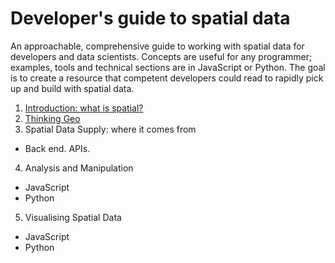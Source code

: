 # Developer's guide to spatial data

An approachable, comprehensive guide to working with spatial data for developers and data scientists. Concepts are useful for any programmer; examples, tools and technical sections are in JavaScript or Python. The goal is to create a resource that competent developers could read to rapidly pick up and build with spatial data.

1. [Introduction: what is spatial?](./0-INTRODUCTION.md) 
2. [Thinking Geo](./1-THINKING-GEO.md)
3. Spatial Data Supply: where it comes from 
- Back end. APIs.
4. Analysis and Manipulation
- JavaScript
- Python
5. Visualising Spatial Data
- JavaScript
- Python